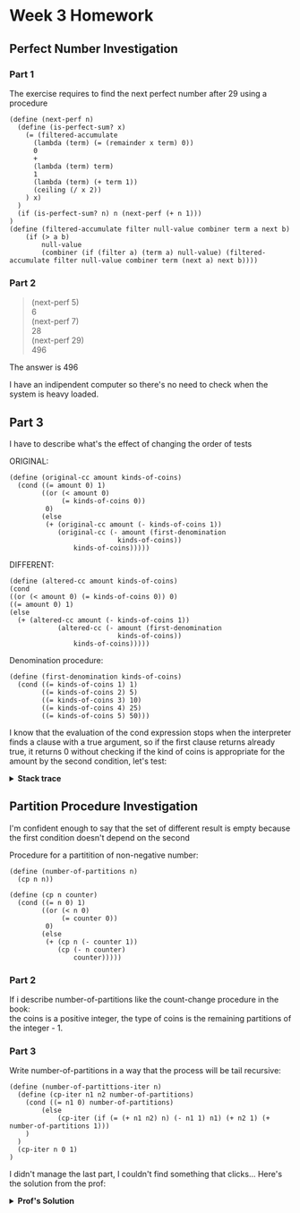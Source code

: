# Week 3 Homework
## Perfect Number Investigation
### Part 1
The exercise requires to find the next perfect number after 29 using a procedure

``` racket
(define (next-perf n)
  (define (is-perfect-sum? x)
    (= (filtered-accumulate 
      (lambda (term) (= (remainder x term) 0))
      0
      +
      (lambda (term) term)
      1
      (lambda (term) (+ term 1))
      (ceiling (/ x 2))
    ) x)
  )
  (if (is-perfect-sum? n) n (next-perf (+ n 1)))
)
(define (filtered-accumulate filter null-value combiner term a next b)
	(if (> a b)
		null-value 
		(combiner (if (filter a) (term a) null-value) (filtered-accumulate filter null-value combiner term (next a) next b))))
```

### Part 2
> (next-perf 5)  
6  
> (next-perf 7)  
28  
> (next-perf 29)  
496


The answer is 496

I have an indipendent computer so there's no need to check when the system is heavy loaded.

## Part 3

I have to describe what's the effect of changing the order of tests

ORIGINAL:
``` racket
(define (original-cc amount kinds-of-coins)
  (cond ((= amount 0) 1)
        ((or (< amount 0) 
             (= kinds-of-coins 0)) 
         0)
        (else 
         (+ (original-cc amount (- kinds-of-coins 1))
            (original-cc (- amount (first-denomination 
                           kinds-of-coins))
                kinds-of-coins)))))
```

DIFFERENT:
``` racket
(define (altered-cc amount kinds-of-coins)
(cond
((or (< amount 0) (= kinds-of-coins 0)) 0)
((= amount 0) 1)
(else 
  (+ (altered-cc amount (- kinds-of-coins 1))
            (altered-cc (- amount (first-denomination 
                           kinds-of-coins))
                kinds-of-coins)))))
```
Denomination procedure:
``` racket
(define (first-denomination kinds-of-coins)
  (cond ((= kinds-of-coins 1) 1)
        ((= kinds-of-coins 2) 5)
        ((= kinds-of-coins 3) 10)
        ((= kinds-of-coins 4) 25)
        ((= kinds-of-coins 5) 50)))
```

I know that the evaluation of the cond expression stops when the interpreter finds a clause with a true argument, so if the first clause returns already true, it returns 0 without checking if the kind of coins is appropriate for the amount by the second condition, let's test:

<details>
<summary><b>Stack trace</b></summary>
``` racket
> (original-cc 5 5)
2
> (altered-cc 5 5)
2
> (original-cc 5 2)
2
> (altered-cc 5 2)
2
> (altered-cc 5 0)
0
> (altered-cc 51 5)
50
> (original-cc 49 5)
39
> (altered-cc 49 5)
39
> (altered-cc 47 5)
39
> (altered-cc 50 5)
50
> (original-cc 50 5)
50
> (altered-cc 50 2)
11
> (original-cc 50 2)
11
```
</details>

## Partition Procedure Investigation
I'm confident enough to say that the set of different result is empty because the first condition doesn't depend on the second

Procedure for a partitition of non-negative number:

``` racket
(define (number-of-partitions n)
  (cp n n))

(define (cp n counter)
  (cond ((= n 0) 1)
        ((or (< n 0) 
             (= counter 0)) 
         0)
        (else 
         (+ (cp n (- counter 1))
            (cp (- n counter)
                counter)))))
```

### Part 2
If i describe number-of-partitions like the count-change procedure in the book:  
the coins is a positive integer, the type of coins is the remaining partitions of the integer - 1.


### Part 3
Write number-of-partitions in a way that the process will be tail recursive:

``` racket
(define (number-of-partittions-iter n)
  (define (cp-iter n1 n2 number-of-partitions)
    (cond ((= n1 0) number-of-partitions)
        (else 
            (cp-iter (if (= (+ n1 n2) n) (- n1 1) n1) (+ n2 1) (+ number-of-partitions 1)))
    )
  )
  (cp-iter n 0 1)
)
```

I didn't manage the last part, I couldn't find something that clicks...
Here's the solution from the prof:


<details>
<summary><b>Prof's Solution</b></summary>
``` racket
(define (partitions num)
  (pp num num (lambda (result) result)))

(define (pp num chunk next)
  (cond ((= num 0) (next 1))
  	((or (< num 0) (= chunk 0)) (next 0))
	(else (pp (- num chunk)
		  chunk
		  (lambda (result1)
		    (pp num
			(- chunk 1)
			(lambda (result2)
			  (next (+ result1 result2)))))))))
``` 
</details>
